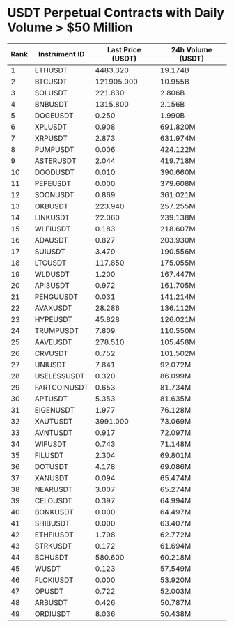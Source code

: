# USDT Perpetual Contracts with Daily Volume > $50 Million

| Rank | Instrument ID | Last Price (USDT) | 24h Volume (USDT) |
|------|---------------|-------------------|-------------------|
| 1 | ETHUSDT | 4483.320 | 19.174B |
| 2 | BTCUSDT | 121905.000 | 10.955B |
| 3 | SOLUSDT | 221.830 | 2.806B |
| 4 | BNBUSDT | 1315.800 | 2.156B |
| 5 | DOGEUSDT | 0.250 | 1.990B |
| 6 | XPLUSDT | 0.908 | 691.820M |
| 7 | XRPUSDT | 2.873 | 631.974M |
| 8 | PUMPUSDT | 0.006 | 424.122M |
| 9 | ASTERUSDT | 2.044 | 419.718M |
| 10 | DOODUSDT | 0.010 | 390.660M |
| 11 | PEPEUSDT | 0.000 | 379.608M |
| 12 | SOONUSDT | 0.869 | 361.021M |
| 13 | OKBUSDT | 223.940 | 257.255M |
| 14 | LINKUSDT | 22.060 | 239.138M |
| 15 | WLFIUSDT | 0.183 | 218.607M |
| 16 | ADAUSDT | 0.827 | 203.930M |
| 17 | SUIUSDT | 3.479 | 190.556M |
| 18 | LTCUSDT | 117.850 | 175.055M |
| 19 | WLDUSDT | 1.200 | 167.447M |
| 20 | API3USDT | 0.972 | 161.705M |
| 21 | PENGUUSDT | 0.031 | 141.214M |
| 22 | AVAXUSDT | 28.286 | 136.112M |
| 23 | HYPEUSDT | 45.828 | 126.021M |
| 24 | TRUMPUSDT | 7.809 | 110.550M |
| 25 | AAVEUSDT | 278.510 | 105.458M |
| 26 | CRVUSDT | 0.752 | 101.502M |
| 27 | UNIUSDT | 7.841 | 92.072M |
| 28 | USELESSUSDT | 0.320 | 86.099M |
| 29 | FARTCOINUSDT | 0.653 | 81.734M |
| 30 | APTUSDT | 5.353 | 81.635M |
| 31 | EIGENUSDT | 1.977 | 76.128M |
| 32 | XAUTUSDT | 3991.000 | 73.069M |
| 33 | AVNTUSDT | 0.917 | 72.097M |
| 34 | WIFUSDT | 0.743 | 71.148M |
| 35 | FILUSDT | 2.304 | 69.801M |
| 36 | DOTUSDT | 4.178 | 69.086M |
| 37 | XANUSDT | 0.094 | 65.474M |
| 38 | NEARUSDT | 3.007 | 65.274M |
| 39 | CELOUSDT | 0.397 | 64.994M |
| 40 | BONKUSDT | 0.000 | 64.497M |
| 41 | SHIBUSDT | 0.000 | 63.407M |
| 42 | ETHFIUSDT | 1.798 | 62.772M |
| 43 | STRKUSDT | 0.172 | 61.694M |
| 44 | BCHUSDT | 580.600 | 60.218M |
| 45 | WUSDT | 0.123 | 57.549M |
| 46 | FLOKIUSDT | 0.000 | 53.920M |
| 47 | OPUSDT | 0.722 | 52.003M |
| 48 | ARBUSDT | 0.426 | 50.787M |
| 49 | ORDIUSDT | 8.036 | 50.438M |

